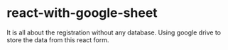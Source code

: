 # react-with-google-sheet
It is all about the registration without any database. Using google drive to store the data from this react form. 
